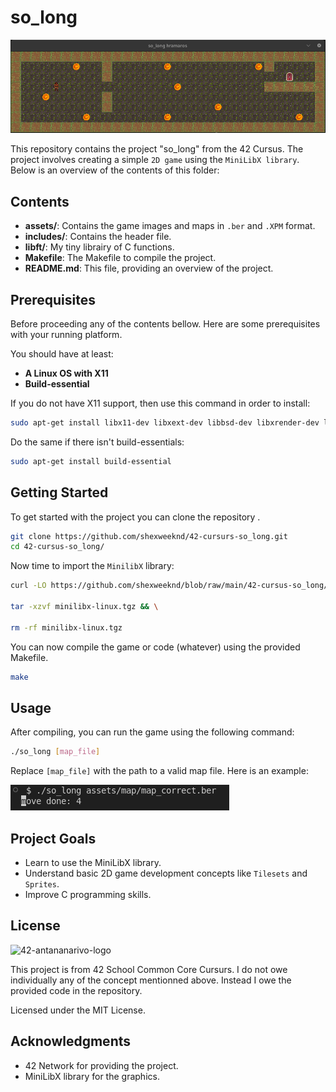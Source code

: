 # so_long

![playing-image](https://github.com/shexweeknd/blob/blob/main/42-cursus-so_long/play.png)

This repository contains the project "so_long" from the 42 Cursus. The project involves creating a simple `2D game` using the `MiniLibX library`. Below is an overview of the contents of this folder:

## Contents

- **assets/**: Contains the game images and maps in `.ber` and `.XPM` format.
- **includes/**: Contains the header file.
- **libft/**: My tiny librairy of C functions.
- **Makefile**: The Makefile to compile the project.
- **README.md**: This file, providing an overview of the project.

## Prerequisites

Before proceeding any of the contents bellow. Here are some prerequisites with your running platform.

You should have at least:

- **A Linux OS with X11**
- **Build-essential**

If you do not have X11 support, then use this command in order to install:

```sh
sudo apt-get install libx11-dev libxext-dev libbsd-dev libxrender-dev libxrandr-dev
```

Do the same if there isn't build-essentials:

```sh
sudo apt-get install build-essential
```

## Getting Started

To get started with the project you can clone the repository .

```sh
git clone https://github.com/shexweeknd/42-cursurs-so_long.git
cd 42-cursus-so_long/
```

Now time to import the `MinilibX` library:

```sh
curl -LO https://github.com/shexweeknd/blob/raw/main/42-cursus-so_long/minilibx-linux.tgz && \

tar -xzvf minilibx-linux.tgz && \

rm -rf minilibx-linux.tgz
```

You can now compile the game or code (whatever) using the provided Makefile.

```sh
make
```

## Usage

After compiling, you can run the game using the following command:

```sh
./so_long [map_file]
```

Replace `[map_file]` with the path to a valid map file. Here is an example:

![exaple-image](https://github.com/shexweeknd/blob/blob/main/42-cursus-so_long/exec.png)

## Project Goals

- Learn to use the MiniLibX library.
- Understand basic 2D game development concepts like `Tilesets` and `Sprites`.
- Improve C programming skills.

## License

![42-antananarivo-logo](https://github.com/shexweeknd/blob/blob/main/42-cursus-so_long/42-cursus-Philosophers-42-logo.png)

This project is from 42 School Common Core Cursurs. I do not owe individually any of the concept mentionned above. Instead I owe the provided code in the repository.

Licensed under the MIT License.

## Acknowledgments

- 42 Network for providing the project.
- MiniLibX library for the graphics.
